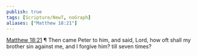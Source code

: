 ```yaml
---
publish: true
tags: [Scripture/NewT, noGraph]
aliases: ["Matthew 18:21"]
---
```

[Matthew 18:21](https://churchofjesuschrist.org/study/scriptures/nt/matt/18?lang=eng&id=p21#p21) ¶ Then came Peter to him, and said, Lord, how oft shall my brother sin against me, and I forgive him? till seven times?

